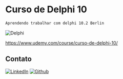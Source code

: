 # Curso de Delphi 10

```sh
Aprendendo trabalhar com delphi 10.2 Berlin
```

<div align="left">
    <img src="https://img.shields.io/badge/-Delphi-red?style=for-the-badge" alt="Delphi">
</div>

https://www.udemy.com/course/curso-de-delphi-10/

## Contato

[![LinkedIn][linkedin-shield]][linkedin-url]
[![Github][github-shield]][github-url]

[linkedin-shield]: https://img.shields.io/badge/-LinkedIn-white.svg?logo=linkedin&colorB=0077B5&logoColor=white
[linkedin-url]: https://www.linkedin.com/in/alvaro-andrade-48596b117/
[github-shield]: https://img.shields.io/badge/-Github-black.svg?logo=github&colorB=181717&logoColor=white
[github-url]: https://github.com/alvarosantosph

